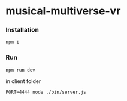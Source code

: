 # musical-multiverse-vr

### Installation
```
npm i
```

### Run
```
npm run dev
```

in client folder
```
PORT=4444 node ./bin/server.js
```
